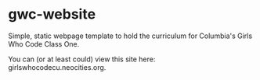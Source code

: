# gwc-website
Simple, static webpage template to hold the curriculum for Columbia's Girls Who Code Class One.

You can (or at least could) view this site here: girlswhocodecu.neocities.org.
